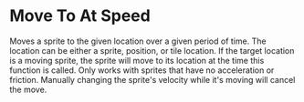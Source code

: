 # Move To At Speed

Moves a sprite to the given location over a given period of time.
The location can be either a sprite, position, or tile location.
If the target location is a moving sprite, the sprite will move to its location at the time this function is called.
Only works with sprites that have no acceleration or friction.
Manually changing the sprite's velocity while it's moving will cancel the move.